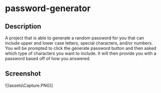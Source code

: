 
# password-generator
## Description
A project that is able to generate a random password for you that can include upper and lower case letters, special characters, and/or numbers.  You will be prompted to click the generate password button and then asked which type of characters you want to include.  It will then provide you with a password based off of how you answered.

## Screenshot
![(assets\Capture.PNG)]
